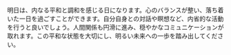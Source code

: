 明日は、内なる平和と調和を感じる日になります。心のバランスが整い、落ち着いた一日を過ごすことができます。自分自身との対話や瞑想など、内省的な活動を行うと良いでしょう。人間関係も円滑に進み、穏やかなコミュニケーションが取れます。この平和な状態を大切にし、明るい未来への一歩を踏み出してください。